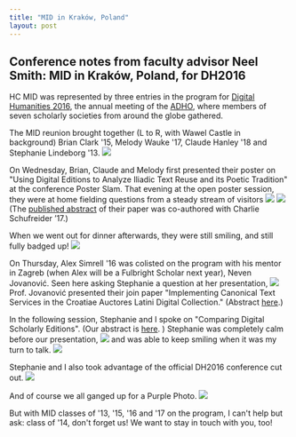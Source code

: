 ```yaml
---
title: "MID in Kraków, Poland"
layout: post
---
```



## Conference notes from faculty advisor Neel Smith: MID in Kraków, Poland, for DH2016


HC MID was represented by three entries in the program for [Digital Humanities 2016](http://dh2016.adho.org/), the annual meeting of the [ADHO](http://adho.org/), where members of seven scholarly societies from around the globe gathered.

The MID reunion brought together (L to R, with Wawel Castle in background) Brian Clark '15,  Melody Wauke '17, Claude Hanley '18 and Stephanie Lindeborg '13. ![](http://hcmid.github.io/imgs/reunion.jpg)


On Wednesday, Brian, Claude and Melody first presented their poster on "Using Digital Editions to Analyze Iliadic Text Reuse and its Poetic Tradition"  at the conference Poster Slam. That evening at the open poster session, they were at home fielding questions from a steady stream of visitors
![](http://hcmid.github.io/imgs/poster-trim.png) ![](http://hcmid.github.io/imgs/poster2.jpg)
(The [published abstract](http://dh2016.adho.org/abstracts/25) of their paper was co-authored with Charlie Schufreider ’17.)


When we went out for dinner afterwards, they were still smiling, and still fully badged up! ![](http://hcmid.github.io/imgs/dinner.jpg)

On Thursday, Alex Simrell '16 was colisted on the program with his mentor in Zagreb (when Alex will be a Fulbright Scholar next year), Neven Jovanović.  Seen here asking Stephanie a question at her presentation, ![](http://hcmid.github.io/imgs/vanquisher-of-krak.png) Prof. Jovanović presented their join paper "Implementing Canonical Text Services in the Croatiae Auctores Latini Digital Collection." (Abstract [here](http://dh2016.adho.org/abstracts/229).)



In the following session, Stephanie and I spoke on "Comparing Digital Scholarly Editions".  (Our abstract is [here](http://dh2016.adho.org/abstracts/141). )  Stephanie was completely calm before our presentation, ![](http://hcmid.github.io/imgs/pre-talk.png) and was able to keep smiling when it was my turn to talk. ![](http://hcmid.github.io/imgs/thurs-talk.png)

Stephanie and I also took advantage of the official DH2016 conference cut out. ![](http://hcmid.github.io/imgs/cheesy.jpg)


And of course we all ganged up for a Purple Photo. ![](http://hcmid.github.io/imgs/purple.jpg)





But with MID classes of '13, '15, '16 and '17 on the program, I can't help but ask:  class of '14, don't forget us!  We want to stay in touch with you, too!
